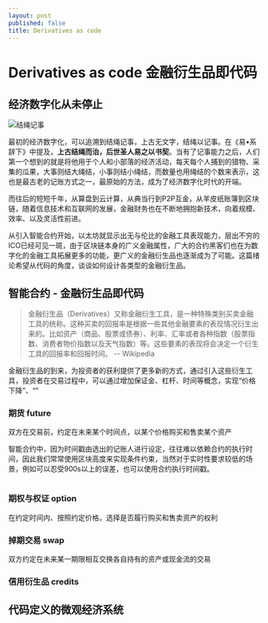 ```yaml
---
layout: post
published: false
title: Derivatives as code
---
```

# Derivatives as code 金融衍生品即代码

## 经济数字化从未停止

![结绳记事]({{site.baseurl}}/media/shjs-jsjs-1.jpg)

最初的经济数字化，可以追溯到结绳记事，上古无文字，结绳以记事。在《易•系辞下》中提及，**上古结绳而治，后世圣人易之以书契**。当有了记事能力之后，人们第一个想到的就是将他用于个人和小部落的经济活动，每天每个人捕到的猎物、采集的瓜果，大事则结大绳结，小事则结小绳结，而数量也用绳结的个数来表示，这也是最古老的记账方式之一，最原始的方法，成为了经济数字化时代的开端。

而往后的短短千年，从算盘到云计算，从典当行到P2P互金，从羊皮纸账簿到区块链，随着信息技术和互联网的发展，金融财务也在不断地拥抱新技术，向着规模、效率、以及灵活性前进。

从引入智能合约开始，以太坊就显示出无与伦比的金融工具表现能力，层出不穷的ICO已经可见一斑，由于区块链本身的广义金融属性，广大的合约黑客们也在为数字化的金融工具拓展更多的功能，更广义的金融衍生品也逐渐成为了可能。这篇绪论希望从代码的角度，谈谈如何设计各类型的金融衍生品。

## 智能合约 - 金融衍生品即代码

> 金融衍生品（Derivatives）又称金融衍生工具，是一种特殊类别买卖金融工具的统称。这种买卖的回报率是根据一些其他金融要素的表现情况衍生出来的。比如资产（商品、股票或债券）、利率、汇率或者各种指数（股票指数、消费者物价指数以及天气指数）等。这些要素的表现将会决定一个衍生工具的回报率和回报时间。 -- Wikipedia

金融衍生品的到来，为投资者的获利提供了更多新的方式，通过引入这些衍生工具，投资者在交易过程中，可以通过增加保证金、杠杆、时间等概念，实现“价格下降”、“”

### 期货 future

双方在交易前，约定在未来某个时间点，以某个价格购买和售卖某个资产

智能合约中，因为时间戳由选出的记账人进行设定，往往难以依赖合约的执行时间，因此我们常常使用区块高度来实现条件约束，当然对于实时性要求较低的场景，例如可以忍受900s以上的误差，也可以使用合约执行时间戳。

```

```

### 期权与权证 option

在约定时间内、按照约定价格，选择是否履行购买和售卖资产的权利

### 掉期交易 swap

双方约定在未来某一期限相互交换各自持有的资产或现金流的交易

### 信用衍生品 credits

## 代码定义的微观经济系统
